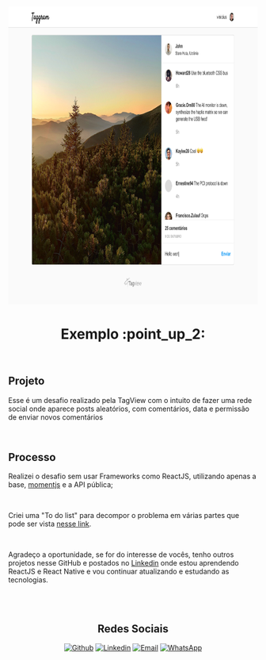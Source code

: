<h3 align="center">
    <img alt="Taggram" src="https://github.com/tagview/taggram/blob/main/preview.png?raw=true" height="600px" />
</h3>
<h1 align="center">
  Exemplo :point_up_2:
</h1>

<br>

## Projeto

Esse é um desafio realizado pela TagView com o intuito de fazer uma rede social onde aparece posts aleatórios, com comentários, data e permissão de enviar novos comentários

<br>


## Processo

Realizei o desafio sem usar Frameworks como ReactJS, utilizando apenas a base, [momentjs](https://momentjs.com) e a API pública; 

<br>

Criei uma "To do list" para decompor o problema em várias partes que pode ser vista [nesse link](https://www.notion.so/Taggram-to-do-list-41dc26c810f84e129184a03ec3f4450d).

<br>

Agradeço a oportunidade, se for do interesse de vocês, tenho outros projetos nesse GitHub e postados no [Linkedin](https://www.linkedin.com/feed/update/urn:li:activity:6722683426786353152/) onde estou aprendendo ReactJS e React Native e vou continuar atualizando e estudando as tecnologias.

<br><br>

<h2 align="center">Redes Sociais</h2>

<p align="center">
   <a href="https://github.com/julia-finassi" target="_blank" >
    <img alt="Github" src="https://img.shields.io/badge/github-%23100000.svg?&style=for-the-badge&logo=github&logoColor=white"></a>
    
      
  <a href="https://www.linkedin.com/in/julia-finassi/" target="_blank" >
    <img alt="Linkedin" src="https://img.shields.io/badge/linkedin-%230077B5.svg?&style=for-the-badge&logo=linkedin&logoColor=white"></a>
    
    
  <a href="mailto:juliareinaldi@outlook.com" target="_blank" >
    <img alt="Email" src="https://img.shields.io/badge/Microsoft%20Outlook-0078D4?logo=microsoft-outlook&logoColor=white&style=for-the-badge"></a> 
  
  <a href="https://api.whatsapp.com/send?phone=5519993539900" target="_blank" >
    <img alt="WhatsApp" src="https://img.shields.io/badge/WHATSAPP-25D366?&style=for-the-badge&logo=whatsapp&logoColor=white"></a>
 </p>

